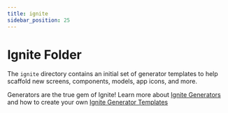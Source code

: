 ```yaml
---
title: ignite
sidebar_position: 25
---
```


# Ignite Folder

The `ignite` directory contains an initial set of generator templates to help scaffold new screens, components, models, app icons, and more.

Generators are the true gem of Ignite!
Learn more about [Ignite Generators](../concept/Generators.md) and how to create your own [Ignite Generator Templates](../concept/Generator-Templates.md)

